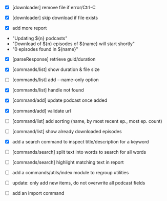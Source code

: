 * [x] [downloader] remove file if error/Ctrl-C
* [x] [downloader] skip download if file exists

* [x] add more report
 - "Updating ${n} podcasts"
 - "Download of ${n} episodes of ${name} will start shortly"
 - "0 episodes found in ${name}"

* [x] [parseResponse] retrieve guid/duration
* [x] [commands/list] show duration & file size
* [ ] [commands/list] add --name-only option
* [x] [commands/list] handle <name> not found

* [x] [command/add] update podcast once added
* [x] [command/add] validate url

* [ ] [command/list] add sorting (name, by most recent ep., most ep. count)
* [ ] [command/list] show already downloaded episodes

* [x] add a search command to inspect title/description for a keyword
* [ ] [commands/search] split text into words to search for all words
* [ ] [commands/search] highlight matching text in report
* [ ] add a commands/utils/index module to regroup utilities

* [ ] update: only add new items, do not overwrite all podcast fields
* [ ] add an import command
